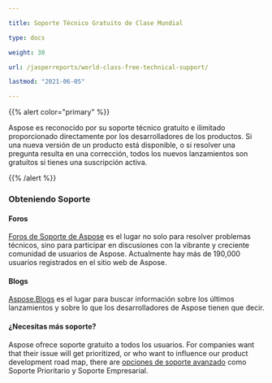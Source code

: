 ```yaml
---

title: Soporte Técnico Gratuito de Clase Mundial

type: docs

weight: 30

url: /jasperreports/world-class-free-technical-support/

lastmod: "2021-06-05"

---
```




{{% alert color="primary" %}}



Aspose es reconocido por su soporte técnico gratuito e ilimitado proporcionado directamente por los desarrolladores de los productos. Si una nueva versión de un producto está disponible, o si resolver una pregunta resulta en una corrección, todos los nuevos lanzamientos son gratuitos si tienes una suscripción activa.



{{% /alert %}}

### **Obteniendo Soporte**

#### **Foros**

[Foros de Soporte de Aspose](http://www.aspose.com/Community/Forums/) es el lugar no solo para resolver problemas técnicos, sino para participar en discusiones con la vibrante y creciente comunidad de usuarios de Aspose. Actualmente hay más de 190,000 usuarios registrados en el sitio web de Aspose.

#### **Blogs**

[Aspose.Blogs](http://www.aspose.com/Community/Blogs/) es el lugar para buscar información sobre los últimos lanzamientos y sobre lo que los desarrolladores de Aspose tienen que decir.

#### **¿Necesitas más soporte?**

Aspose ofrece soporte gratuito a todos los usuarios. For companies want that their issue will get prioritized, or who want to influence our product development road map, there are [opciones de soporte avanzado](http://www.aspose.com/corporate/services/support-options.aspx) como Soporte Prioritario y Soporte Empresarial.
